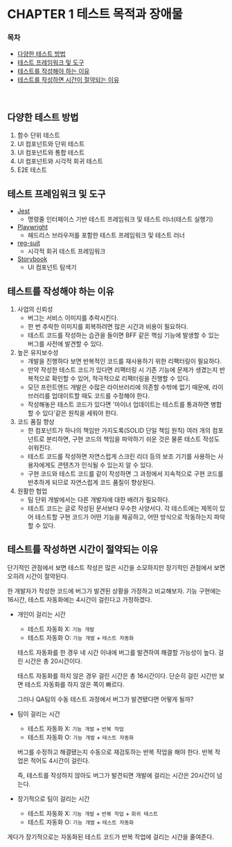 # CHAPTER 1 테스트 목적과 장애물

### 목차

- [다양한 테스트 방법](#다양한-테스트-방법)
- [테스트 프레임워크 및 도구](#테스트-프레임워크-및-도구)
- [테스트를 작성해야 하는 이유](#테스트를-작성해야-하는-이유)
- [테스트를 작성하면 시간이 절약되는 이유](#테스트를-작성하면-시간이-절약되는-이유)

<br />

## 다양한 테스트 방법

1. 함수 단위 테스트
2. UI 컴포넌트와 단위 테스트
3. UI 컴포넌트와 통합 테스트
4. UI 컴포넌트와 시각적 회귀 테스트
5. E2E 테스트

## 테스트 프레임워크 및 도구

- [Jest](https://jestjs.io/docs/getting-started)
  - 명령줄 인터페이스 기반 테스트 프레임워크 및 테스트 러너(테스트 실행기)
- [Playwright](https://playwright.dev/docs/intro)
  - 헤드리스 브라우저를 포함한 테스트 프레임워크 및 테스트 러너
- [reg-suit](https://github.com/reg-viz/reg-suit#getting-started)
  - 시각적 회귀 테스트 프레임워크
- [Storybook](https://storybook.js.org/docs)
  - UI 컴포넌트 탐색기

## 테스트를 작성해야 하는 이유

1. 사업의 신뢰성
   - 버그는 서비스 이미지를 추락시킨다.
   - 한 번 추락한 이미지를 회복하려면 많은 시간과 비용이 필요하다.
   - 테스트 코드를 작성하는 습관을 들이면 BFF 같은 핵심 기능에 발생할 수 있는 버그를 사전에 발견할 수 있다.
2. 높은 유지보수성
   - 개발을 진행하다 보면 반복적인 코드를 재사용하기 위한 리팩터링이 필요하다.
   - 만약 작성한 테스트 코드가 있다면 리팩터링 시 기존 기능에 문제가 생겼는지 반복적으로 확인할 수 있어, 적극적으로 리팩터링을 진행할 수 있다.
   - 모던 프런트엔드 개발은 수많은 라이브러리에 의존할 수밖에 없기 때문에, 라이브러리를 업데이트할 때도 코드를 수정해야 한다.
   - 작성해놓은 테스트 코드가 있다면 '마이너 업데이트는 테스트를 통과하면 병합할 수 있다'같은 원칙을 세워야 한다.
3. 코드 품질 향상
   - 한 컴포넌트가 하나의 책임만 가지도록(SOLID 단일 책임 원칙) 여러 개의 컴포넌트로 분리하면, 구현 코드의 책임을 파악하기 쉬운 것은 물론 테스트 작성도 쉬워진다.
   - 테스트 코드를 작성하면 자연스럽게 스크린 리더 등의 보조 기기를 사용하는 사용자에게도 콘텐츠가 인식될 수 있는지 알 수 있다.
   - 구현 코드와 테스트 코드를 같이 작성하면 그 과정에서 지속적으로 구현 코드를 반추하게 되므로 자연스럽게 코드 품질이 향상된다.
4. 원활한 협업
   - 팀 단위 개발에서는 다른 개발자에 대한 배려가 필요하다.
   - 테스트 코드는 글로 작성된 문서보다 우수한 사양서다. 각 테스트에는 제목이 있어 테스트할 구현 코드가 어떤 기능을 제공하고, 어떤 방식으로 작동하는지 파악할 수 있다.

## 테스트를 작성하면 시간이 절약되는 이유

단기적인 관점에서 보면 테스트 작성은 많은 시간을 소모하지만 장기적인 관점에서 보면 오히려 시간이 절약된다.

한 개발자가 작성한 코드에 버그가 발견된 상황을 가정하고 비교해보자. 기능 구현에는 16시간, 테스트 자동화에는 4시간이 걸린다고 가정하겠다.

- 개인이 걸리는 시간

  - 테스트 자동화 X: `기능 개발`
  - 테스트 자동화 O: `기능 개발` + `테스트 자동화`

  테스트 자동화를 한 경우 네 시간 이내에 버그를 발견하여 해결할 가능성이 높다. 걸린 시간은 총 20시간이다.

  테스트 자동화를 하지 않은 경우 걸린 시간은 총 16시간이다. 단순히 걸린 시간만 보면 테스트 자동화를 하지 않은 쪽이 빠르다.

  그러나 QA팀의 수동 테스트 과정에서 버그가 발견됐다면 어떻게 될까?

- 팀이 걸리는 시간

  - 테스트 자동화 X: `기능 개발` + `반복 작업`
  - 테스트 자동화 O: `기능 개발` + `테스트 자동화`

  버그를 수정하고 해결됐는지 수동으로 재검토하는 반복 작업을 해야 한다. 반복 작업은 적어도 4시간이 걸린다.

  즉, 테스트를 작성하지 않아도 버그가 발견되면 개발에 걸리는 시간은 20시간이 넘는다.

- 장기적으로 팀이 걸리는 시간
  - 테스트 자동화 X: `기능 개발` + `반복 작업` + `회귀 테스트`
  - 테스트 자동화 O: `기능 개발` + `테스트 자동화`

게다가 장기적으로는 자동화된 테스트 코드가 반복 작업에 걸리는 시간을 줄여준다.
